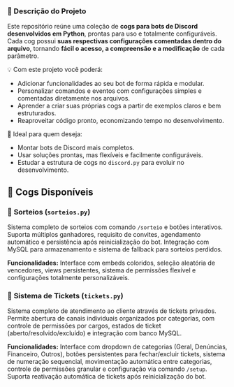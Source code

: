 ### 📖 Descrição do Projeto

Este repositório reúne uma coleção de **cogs para bots de Discord desenvolvidos em Python**, prontas para uso e totalmente configuráveis. Cada cog possui **suas respectivas configurações comentadas dentro do arquivo**, tornando **fácil o acesso, a compreensão e a modificação** de cada parâmetro.

💡 Com este projeto você poderá:

* Adicionar funcionalidades ao seu bot de forma rápida e modular.  
* Personalizar comandos e eventos com configurações simples e comentadas diretamente nos arquivos.  
* Aprender a criar suas próprias cogs a partir de exemplos claros e bem estruturados.  
* Reaproveitar código pronto, economizando tempo no desenvolvimento.  

🚀 Ideal para quem deseja:

* Montar bots de Discord mais completos.  
* Usar soluções prontas, mas flexíveis e facilmente configuráveis.  
* Estudar a estrutura de cogs no `discord.py` para evoluir no desenvolvimento.

## 🎁 Cogs Disponíveis

### 🎁 **Sorteios** (`sorteios.py`)
Sistema completo de sorteios com comando `/sorteio` e botões interativos. Suporta múltiplos ganhadores, requisito de convites, agendamento automático e persistência após reinicialização do bot. Integração com MySQL para armazenamento e sistema de fallback para sorteios perdidos.

**Funcionalidades:** Interface com embeds coloridos, seleção aleatória de vencedores, views persistentes, sistema de permissões flexível e configurações totalmente personalizáveis.

### 🎫 **Sistema de Tickets** (`tickets.py`)
Sistema completo de atendimento ao cliente através de tickets privados. Permite abertura de canais individuais organizados por categorias, com controle de permissões por cargos, estados de ticket (aberto/resolvido/excluído) e integração com banco MySQL.

**Funcionalidades:** Interface com dropdown de categorias (Geral, Denúncias, Financeiro, Outros), botões persistentes para fechar/excluir tickets, sistema de numeração sequencial, movimentação automática entre categorias, controle de permissões granular e configuração via comando `/setup`. Suporta reativação automática de tickets após reinicialização do bot.
